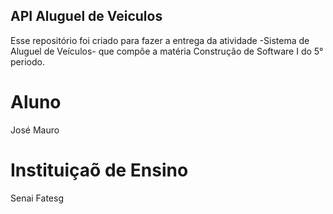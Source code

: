 ## API Aluguel de Veiculos 
Esse repositório foi criado para fazer a entrega da atividade -Sistema de Aluguel de Veículos- que compõe a matéria Construção de Software I do 5° periodo.


# Aluno 
José Mauro

# Instituiçaõ de Ensino
Senai Fatesg
